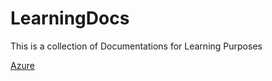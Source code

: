 # LearningDocs

This is a collection of Documentations for Learning Purposes

[Azure](./azure/certificationGuides.md)
